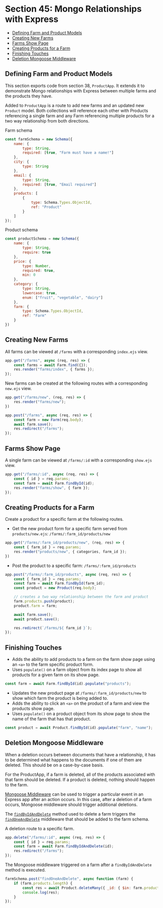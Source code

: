 # Section 45: Mongo Relationships with Express

- [Defining Farm and Product Models](#defining-farm-and-product-models)
- [Creating New Farms](#creating-new-farms)
- [Farms Show Page](#farms-show-page)
- [Creating Products for a Farm](#creating-products-for-a-farm)
- [Finishing Touches](#finishing-touches)
- [Deletion Mongoose Middleware](#deletion-mongoose-middleware)

## Defining Farm and Product Models
This section exports code from section 38, `ProductApp`. It extends it to demonstrate Mongo relationships with Express between multiple farms and the products they have.

Added to `ProductApp` is a route to add new farms and an updated new `Product` model. Both collections will reference each other with Products referencing a single farm and any Farm referencing multiple products for a two way relationship from both directions.

Farm schema
```js
const farmSchema = new Schema({
    name: {
        type: String,
        required: [true, "Farm must have a name!"]
    },
    city: {
        type: String
    },
    email: {
        type: String,
        required: [true, "Email required"]
    },
    products: [
        {
            type: Schema.Types.ObjectId,
            ref: "Product"
        }
    ]
});
```

Product schema
```js
const productSchema = new Schema({
    name: {
        type: String,
        require: true
    },
    price: {
        type: Number,
        required: true,
        min: 0
    },
    category: {
        type: String,
        lowercase: true,
        enum: ["fruit", "vegetable", "dairy"]
    },
    farm: {
        type: Schema.Types.ObjectId,
        ref: "Farm"
    }
})
```

## Creating New Farms
All farms can be viewed at `/farms` with a corresponding `index.ejs` view.
```js
app.get("/farms", async (req, res) => {
    const farms = await Farm.find({});
    res.render("farms/index", { farms });
});
```

New farms can be created at the following routes with a corresponding `new.ejs` view.
```js
app.get("/farms/new", (req, res) => {
    res.render("farms/new");
})

app.post("/farms", async (req, res) => {
    const farm = new Farm(req.body);
    await farm.save();
    res.redirect("/farms");
});
```

## Farms Show Page
A single farm can be viewed at `/farms/:id` with a corresponding `show.ejs` view.
```js
app.get("/farms/:id", async (req, res) => {
    const { id } = req.params;
    const farm = await Farm.findById(id);
    res.render("farms/show", { farm });
});
```

## Creating Products for a Farm
Create a product for a specific farm at the following routes.
- Get the new product form for a specific farm served from `products/new.ejs`: `/farms/:farm_id/products/new`
```js
app.get("/farms/:farm_id/products/new", (req, res) => {
    const { farm_id } = req.params;
    res.render("products/new", { categories, farm_id });
})
```
- Post the product to a specific farm: `/farms/:farm_id/products`
```js
app.post("/farms/:farm_id/products", async (req, res) => {
    const { farm_id } = req.params;
    const farm = await Farm.findById(farm_id);
    const product = new Product(req.body);

    // creates a two way relationship between the farm and product
    farm.products.push(product);
    product.farm = farm;

    await farm.save();
    await product.save();

    res.redirect(`/farms/${ farm_id }`);
});
```

## Finishing Touches
- Adds the ability to add products to a farm on the farm show page using an `<a>` to the farm specific product form.
- Uses `populate()` on a farm object from its index page to show all products for a given farm on its show page.
```js
const farm = await Farm.findById(id).populate("products");
```
- Updates the new product page at `/farms/:farm_id/products/new` to show which farm the product is being added to.
- Adds the ability to click an `<a>` on the product of a farm and view the products show page.
- Uses `populate()` on a product object from its show page to show the name of the farm that has that product.
```js
const product = await Product.findById(id).populate("farm", "name");
```

## Deletion Mongoose Middleware
When a deletion occurs between documents that have a relationship, it has to be determined what happens to the documents if one of them are deleted. This should be on a case-by-case basis.

For the ProductApp, if a farm is deleted, all of the products associated with that farm should be deleted. If a product is deleted, nothing should happen to the farm.

[Mongoose Middleware](https://mongoosejs.com/docs/middleware.html) can be used to trigger a particular event in an Express app after an action occurs. In this case, after a deletion of a farm occurs, Mongoose middleware should trigger additional deletions.

The [`findByIdAndDelete`](https://mongoosejs.com/docs/api/model.html#Model.findByIdAndDelete()) method used to delete a farm triggers the [`findOneAndDelete`](https://mongoosejs.com/docs/api/query.html#Query.prototype.findOneAndDelete()) middleware that should be added to the farm schema.

A deletion route to a specific farm.
```js
app.delete("/farms/:id", async (req, res) => {
    const { id } = req.params;
    const farm = await Farm.findByIdAndDelete(id);
    res.redirect("/farms");
});
```

The Mongoose middleware triggered on a farm after a `findByIdAndDelete` method is executed.
```js
farmSchema.post("findOneAndDelete", async function (farm) {
    if (farm.products.length) {
        const res = await Product.deleteMany({ _id: { $in: farm.products } });
        console.log(res);
    }
});
```